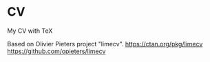 # CV
My CV with TeX

Based on Olivier Pieters project "limecv".
https://ctan.org/pkg/limecv
https://github.com/opieters/limecv
